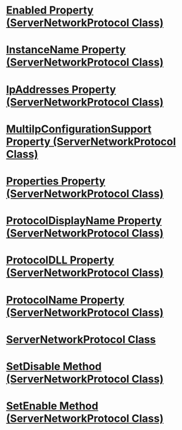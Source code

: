 # [Enabled Property (ServerNetworkProtocol Class)](enabled-property-servernetworkprotocol-class.md)
# [InstanceName Property (ServerNetworkProtocol Class)](instancename-property-servernetworkprotocol-class.md)
# [IpAddresses Property (ServerNetworkProtocol Class)](ipaddresses-property-servernetworkprotocol-class.md)
# [MultiIpConfigurationSupport Property (ServerNetworkProtocol Class)](multiipconfigurationsupport-property-servernetworkprotocol-class.md)
# [Properties Property (ServerNetworkProtocol Class)](properties-property-servernetworkprotocol-class.md)
# [ProtocolDisplayName Property (ServerNetworkProtocol Class)](protocoldisplayname-property-servernetworkprotocol-class.md)
# [ProtocolDLL Property (ServerNetworkProtocol Class)](protocoldll-property-servernetworkprotocol-class.md)
# [ProtocolName Property (ServerNetworkProtocol Class)](protocolname-property-servernetworkprotocol-class.md)
# [ServerNetworkProtocol Class](servernetworkprotocol-class.md)
# [SetDisable Method (ServerNetworkProtocol Class)](setdisable-method-servernetworkprotocol-class.md)
# [SetEnable Method (ServerNetworkProtocol Class)](setenable-method-servernetworkprotocol-class.md)
